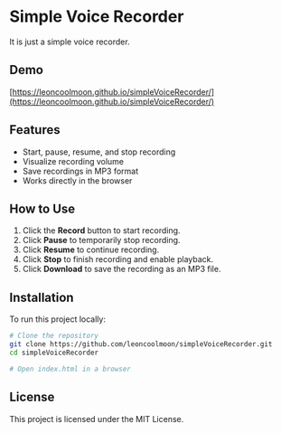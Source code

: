 # Simple Voice Recorder

It is just a simple voice recorder.

## Demo
[https://leoncoolmoon.github.io/simpleVoiceRecorder/](https://leoncoolmoon.github.io/simpleVoiceRecorder/)

## Features
- Start, pause, resume, and stop recording
- Visualize recording volume
- Save recordings in MP3 format
- Works directly in the browser

## How to Use
1. Click the **Record** button to start recording.
2. Click **Pause** to temporarily stop recording.
3. Click **Resume** to continue recording.
4. Click **Stop** to finish recording and enable playback.
5. Click **Download** to save the recording as an MP3 file.

## Installation
To run this project locally:
```sh
# Clone the repository
git clone https://github.com/leoncoolmoon/simpleVoiceRecorder.git
cd simpleVoiceRecorder

# Open index.html in a browser
```

## License
This project is licensed under the MIT License.


